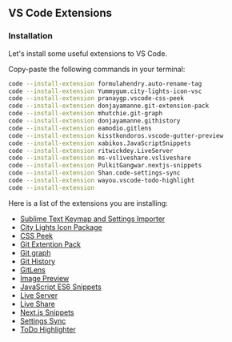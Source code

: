 ## VS Code Extensions

### Installation

Let's install some useful extensions to VS Code.

Copy-paste the following commands in your terminal:

```bash
code --install-extension formulahendry.auto-rename-tag
code --install-extension Yummygum.city-lights-icon-vsc
code --install-extension pranaygp.vscode-css-peek
code --install-extension donjayamanne.git-extension-pack
code --install-extension mhutchie.git-graph
code --install-extension donjayamanne.githistory
code --install-extension eamodio.gitlens
code --install-extension kisstkondoros.vscode-gutter-preview
code --install-extension xabikos.JavaScriptSnippets
code --install-extension ritwickdey.LiveServer
code --install-extension ms-vsliveshare.vsliveshare
code --install-extension PulkitGangwar.nextjs-snippets
code --install-extension Shan.code-settings-sync
code --install-extension wayou.vscode-todo-highlight
code --install-extension
```

Here is a list of the extensions you are installing:
- [Sublime Text Keymap and Settings Importer](https://marketplace.visualstudio.com/items?formulahendry.auto-rename-tag)
- [City Lights Icon Package](https://marketplace.visualstudio.com/items?itemName=Yummygum.city-lights-icon-vsc)
- [CSS Peek](https://marketplace.visualstudio.com/items?itemName=pranaygp.vscode-css-peek)
- [Git Extention Pack](https://marketplace.visualstudio.com/items?itemName=donjayamanne.git-extension-pack)
- [Git graph](https://marketplace.visualstudio.com/items?itemName=mhutchie.git-graph)
- [Git History](https://marketplace.visualstudio.com/items?itemName=donjayamanne.githistory)
- [GitLens](https://marketplace.visualstudio.com/items?itemName=eamodio.gitlens)
- [Image Preview](https://marketplace.visualstudio.com/items?itemName=kisstkondoros.vscode-gutter-preview)
- [JavaScript ES6 Snippets](https://marketplace.visualstudio.com/items?itemName=xabikos.JavaScriptSnippets)
- [Live Server](https://marketplace.visualstudio.com/items?itemName=ritwickdey.LiveServer)
- [Live Share](https://marketplace.visualstudio.com/items?itemName=ms-vsliveshare.vsliveshare)
- [Next.js Snippets](https://marketplace.visualstudio.com/items?itemName=PulkitGangwar.nextjs-snippets)
- [Settings Sync](https://marketplace.visualstudio.com/items?itemName=Shan.code-settings-sync)
- [ToDo Highlighter](https://marketplace.visualstudio.com/items?itemName=wayou.vscode-todo-highlight)
